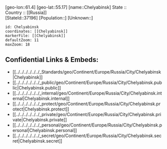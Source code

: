 ﻿---
location: [55.17,61.4] 
mapzoom: [7,12] 
mapmarker: city 
type: City
tags:
- geo/City


SpocWebEntityId: 29571
isDeleted: false
confidential: public

---
[geo-lon::61.4] 
[geo-lat::55.17] 
[name::Chelyabinsk] 
State ::  
Country :: [[Russia]]  
[StateId::37196] 
[Population::] 
[Unknown::] 


```leaflet
id: Chelyabinsk
coordinates: [[Chelyabinsk]] 
markerFile: [[Chelyabinsk]] 
defaultZoom: 11 
maxZoom: 18
```


## Confidential Links & Embeds: 
- [[../../../../../../_Standards/geo/Continent/Europe/Russia/City/Chelyabinsk|Chelyabinsk]] 
- [[../../../../../../_public/geo/Continent/Europe/Russia/City/Chelyabinsk.public|Chelyabinsk.public]] 
- [[../../../../../../_internal/geo/Continent/Europe/Russia/City/Chelyabinsk.internal|Chelyabinsk.internal]] 
- [[../../../../../../_protect/geo/Continent/Europe/Russia/City/Chelyabinsk.protect|Chelyabinsk.protect]] 
- [[../../../../../../_private/geo/Continent/Europe/Russia/City/Chelyabinsk.private|Chelyabinsk.private]] 
- [[../../../../../../_personal/geo/Continent/Europe/Russia/City/Chelyabinsk.personal|Chelyabinsk.personal]] 
- [[../../../../../../_secret/geo/Continent/Europe/Russia/City/Chelyabinsk.secret|Chelyabinsk.secret]] 
